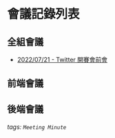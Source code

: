 # 會議記錄列表  
## 全組會議  
* [2022/07/21 - Twitter 開賽會前會](https://hackmd.io/@twitter-2022/meeting-minute-0721)

## 前端會議  

## 後端會議  

###### tags: `Meeting Minute`